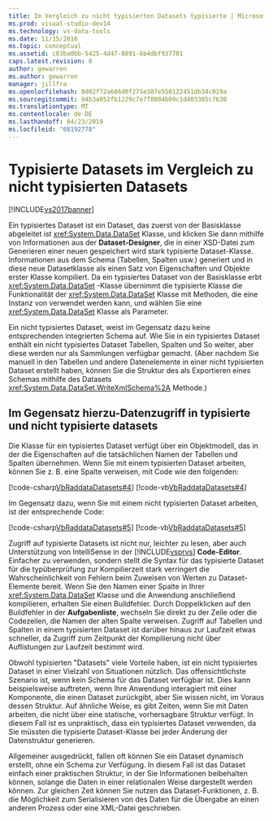 ```yaml
---
title: Im Vergleich zu nicht typisierten Datasets typisierte | Microsoft-Dokumentation
ms.prod: visual-studio-dev14
ms.technology: vs-data-tools
ms.date: 11/15/2016
ms.topic: conceptual
ms.assetid: c83ba0bb-5425-4d47-8891-6b4dbf937701
caps.latest.revision: 8
author: gewarren
ms.author: gewarren
manager: jillfra
ms.openlocfilehash: 0d02f72a686d0f271e387e550122451db34c019a
ms.sourcegitcommit: 94b3a052fb1229c7e7f8804b09c1d403385c7630
ms.translationtype: MT
ms.contentlocale: de-DE
ms.lasthandoff: 04/23/2019
ms.locfileid: "68192778"
---
```

# <a name="typed-vs-untyped-datasets"></a>Typisierte Datasets im Vergleich zu nicht typisierten Datasets
[!INCLUDE[vs2017banner](../includes/vs2017banner.md)]

Ein typisiertes Dataset ist ein Dataset, das zuerst von der Basisklasse abgeleitet ist <xref:System.Data.DataSet> Klasse, und klicken Sie dann mithilfe von Informationen aus der **Dataset-Designer**, die in einer XSD-Datei zum Generieren einer neuen gespeichert wird stark typisierte Dataset-Klasse. Informationen aus dem Schema (Tabellen, Spalten usw.) generiert und in diese neue Datasetklasse als einen Satz von Eigenschaften und Objekte erster Klasse kompiliert. Da ein typisiertes Dataset von der Basisklasse erbt <xref:System.Data.DataSet> -Klasse übernimmt die typisierte Klasse die Funktionalität der <xref:System.Data.DataSet> Klasse mit Methoden, die eine Instanz von verwendet werden kann, und wählen Sie eine <xref:System.Data.DataSet> Klasse als Parameter.  
  
 Ein nicht typisiertes Dataset, weist im Gegensatz dazu keine entsprechenden integrierten Schema auf. Wie Sie in ein typisiertes Dataset enthält ein nicht typisiertes Dataset Tabellen, Spalten und So weiter, aber diese werden nur als Sammlungen verfügbar gemacht. (Aber nachdem Sie manuell in den Tabellen und andere Datenelemente in einer nicht typisierten Dataset erstellt haben, können Sie die Struktur des als Exportieren eines Schemas mithilfe des Datasets <xref:System.Data.DataSet.WriteXmlSchema%2A> Methode.)  
  
## <a name="contrasting-data-access-in-typed-and-untyped-datasets"></a>Im Gegensatz hierzu-Datenzugriff in typisierte und nicht typisierte datasets  
 Die Klasse für ein typisiertes Dataset verfügt über ein Objektmodell, das in der die Eigenschaften auf die tatsächlichen Namen der Tabellen und Spalten übernehmen. Wenn Sie mit einem typisierten Dataset arbeiten, können Sie z. B. eine Spalte verweisen, mit Code wie den folgenden:  
  
 [!code-csharp[VbRaddataDatasets#4](../snippets/csharp/VS_Snippets_VBCSharp/VbRaddataDatasets/CS/Form1.cs#4)]
 [!code-vb[VbRaddataDatasets#4](../snippets/visualbasic/VS_Snippets_VBCSharp/VbRaddataDatasets/VB/Form1.vb#4)]  
  
 Im Gegensatz dazu, wenn Sie mit einem nicht typisierten Dataset arbeiten, ist der entsprechende Code:  
  
 [!code-csharp[VbRaddataDatasets#5](../snippets/csharp/VS_Snippets_VBCSharp/VbRaddataDatasets/CS/Form1.cs#5)]
 [!code-vb[VbRaddataDatasets#5](../snippets/visualbasic/VS_Snippets_VBCSharp/VbRaddataDatasets/VB/Form1.vb#5)]  
  
 Zugriff auf typisierte Datasets ist nicht nur, leichter zu lesen, aber auch Unterstützung von IntelliSense in der [!INCLUDE[vsprvs](../includes/vsprvs-md.md)] **Code-Editor**. Einfacher zu verwenden, sondern stellt die Syntax für das typisierte Dataset für die typüberprüfung zur Kompilierzeit stark verringert die Wahrscheinlichkeit von Fehlern beim Zuweisen von Werten zu Dataset-Elemente bereit. Wenn Sie den Namen einer Spalte in Ihrer <xref:System.Data.DataSet> Klasse und die Anwendung anschließend kompilieren, erhalten Sie einen Buildfehler. Durch Doppelklicken auf den Buildfehler in der **Aufgabenliste**, wechseln Sie direkt zu der Zeile oder die Codezeilen, die Namen der alten Spalte verweisen. Zugriff auf Tabellen und Spalten in einem typisierten Dataset ist darüber hinaus zur Laufzeit etwas schneller, da Zugriff zum Zeitpunkt der Kompilierung nicht über Auflistungen zur Laufzeit bestimmt wird.  
  
 Obwohl typisierten "Datasets" viele Vorteile haben, ist ein nicht typisiertes Dataset in einer Vielzahl von Situationen nützlich. Das offensichtlichste Szenario ist, wenn kein Schema für das Dataset verfügbar ist. Dies kann beispielsweise auftreten, wenn Ihre Anwendung interagiert mit einer Komponente, die einen Dataset zurückgibt, aber Sie wissen nicht, im Voraus dessen Struktur. Auf ähnliche Weise, es gibt Zeiten, wenn Sie mit Daten arbeiten, die nicht über eine statische, vorhersagbare Struktur verfügt. In diesem Fall ist es unpraktisch, dass ein typisiertes Dataset verwenden, da Sie müssten die typisierte Dataset-Klasse bei jeder Änderung der Datenstruktur generieren.  
  
 Allgemeiner ausgedrückt, fallen oft können Sie ein Dataset dynamisch erstellt, ohne ein Schema zur Verfügung. In diesem Fall ist das Dataset einfach einer praktischen Struktur, in der Sie Informationen beibehalten können, solange die Daten in einer relationalen Weise dargestellt werden können. Zur gleichen Zeit können Sie nutzen das Dataset-Funktionen, z. B. die Möglichkeit zum Serialisieren von des Daten für die Übergabe an einen anderen Prozess oder eine XML-Datei geschrieben.
